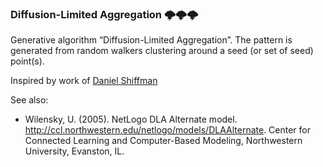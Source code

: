 ### Diffusion-Limited Aggregation 🌩️🌩️🌩️

Generative algorithm “Diffusion-Limited Aggregation”. The pattern is generated from random walkers clustering around a seed (or set of seed) point(s).

Inspired by work of [Daniel Shiffman](https://thecodingtrain.com/CodingChallenges/034-dla.html)

See also:
* Wilensky, U. (2005). NetLogo DLA Alternate model. http://ccl.northwestern.edu/netlogo/models/DLAAlternate. Center for Connected Learning and Computer-Based Modeling, Northwestern University, Evanston, IL.
